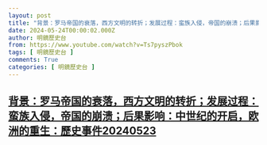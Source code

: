 ```yaml
---
layout: post
title: "背景：罗马帝国的衰落，西方文明的转折；发展过程：蛮族入侵，帝国的崩溃；后果影响：中世纪的开启，欧洲的重生：歷史事件20240523"
date: 2024-05-24T00:00:02.000Z
author: 明鏡歷史台
from: https://www.youtube.com/watch?v=Ts7pyszPbok
tags: [ 明鏡歷史台 ]
comments: True
categories: [ 明鏡歷史台 ]
---
```

<!--1716508802000-->
[背景：罗马帝国的衰落，西方文明的转折；发展过程：蛮族入侵，帝国的崩溃；后果影响：中世纪的开启，欧洲的重生：歷史事件20240523](https://www.youtube.com/watch?v=Ts7pyszPbok)
------

<div>

</div>
